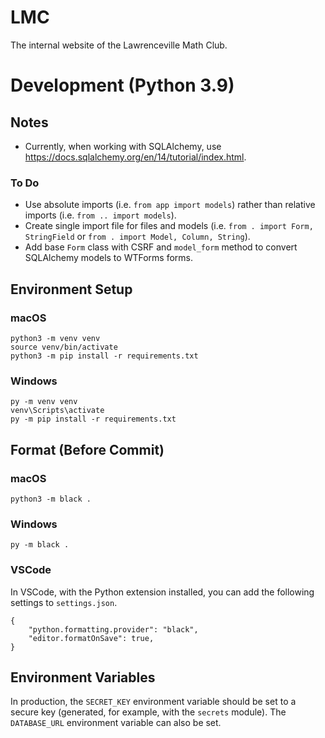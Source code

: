 # LMC

The internal website of the Lawrenceville Math Club.

# Development (Python 3.9)

## Notes

- Currently, when working with SQLAlchemy, use https://docs.sqlalchemy.org/en/14/tutorial/index.html.

### To Do

- Use absolute imports (i.e. `from app import models`) rather than relative imports (i.e. `from .. import models`).
- Create single import file for files and models (i.e. `from . import Form, StringField` or `from . import Model, Column, String`).
- Add base `Form` class with CSRF and `model_form` method to convert SQLAlchemy models to WTForms forms.

## Environment Setup

### macOS

```
python3 -m venv venv
source venv/bin/activate
python3 -m pip install -r requirements.txt
```

### Windows

```
py -m venv venv
venv\Scripts\activate
py -m pip install -r requirements.txt
```

## Format (Before Commit)

### macOS

```
python3 -m black .
```

### Windows

```
py -m black .
```

### VSCode


In VSCode, with the Python extension installed, you can add the following settings to `settings.json`.

```
{
    "python.formatting.provider": "black",
    "editor.formatOnSave": true,
}
```

## Environment Variables

In production, the `SECRET_KEY` environment variable should be set to a secure key (generated, for example, with the `secrets` module). The `DATABASE_URL` environment variable can also be set.
